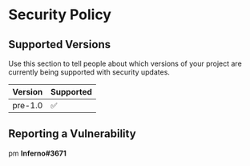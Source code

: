 # Security Policy

## Supported Versions

Use this section to tell people about which versions of your project are
currently being supported with security updates.

| Version | Supported          |
| ------- | ------------------ |
| pre-1.0 | :white_check_mark: |

## Reporting a Vulnerability
pm **Inferno#3671**
